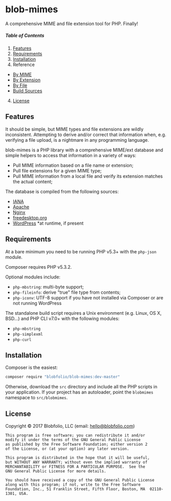 # blob-mimes

A comprehensive MIME and file extension tool for PHP. Finally!



##### Table of Contents

1. [Features](#features)
2. [Requirements](#requirements)
2. [Installation](#installation)
3. Reference
  * [By MIME](https://github.com/Blobfolio/blob-mimes/blob/master/docs/MIME.md)
  * [By Extension](https://github.com/Blobfolio/blob-mimes/blob/master/docs/EXTENSION.md)
  * [By File](https://github.com/Blobfolio/blob-mimes/blob/master/docs/FILE.md)
  * [Build Sources](https://github.com/Blobfolio/blob-mimes/blob/master/docs/BUILD.md)
4. [License](#license)



## Features

It should be simple, but MIME types and file extensions are wildly inconsistent. Attempting to derive and/or correct that information when, e.g. verifying a file upload, is a nightmare in any programming language.

blob-mimes is a PHP library with a comprehensive MIME/ext database and simple helpers to access that information in a variety of ways:

 * Pull MIME information based on a file name or extension;
 * Pull file extensions for a given MIME type;
 * Pull MIME information from a local file and verify its extension matches the actual content;

The database is compiled from the following sources:

 * [IANA](https://www.iana.org/assignments/media-types)
 * [Apache](https://svn.apache.org/repos/asf/httpd/httpd/trunk/docs/conf/mime.types)
 * [Nginx](http://hg.nginx.org/nginx/raw-file/default/conf/mime.types)
 * [freedesktop.org](https://cgit.freedesktop.org/xdg/shared-mime-info/plain/freedesktop.org.xml.in)
 * [WordPress](https://developer.wordpress.org/reference/functions/wp_get_mime_types/) *at runtime, if present



## Requirements

At a bare minimum you need to be running PHP v5.3+ with the `php-json` module.

Composer requires PHP v5.3.2.

Optional modules include:
 
 * `php-mbstring`: multi-byte support;
 * `php-fileinfo`: derive "true" file type from contents;
 * `php-iconv`: UTF-8 support if you have not installed via Composer or are not running WordPress

The standalone build script requires a Unix environment (e.g. Linux, OS X, BSD...) and PHP CLI v7.0+ with the following modules:

 * `php-mbstring`
 * `php-simplexml`
 * `php-curl`



## Installation

Composer is the easiest:
```bash
composer require "blobfolio/blob-mimes:dev-master"
```

Otherwise, download the `src` directory and include all the PHP scripts in your application. If your project has an autoloader, point the `blobmimes` namespace to `src/blobmimes`.



## License

Copyright © 2017  Blobfolio, LLC  (email: hello@blobfolio.com)

    This program is free software; you can redistribute it and/or
    modify it under the terms of the GNU General Public License
    as published by the Free Software Foundation; either version 2
    of the License, or (at your option) any later version.
    
    This program is distributed in the hope that it will be useful,
    but WITHOUT ANY WARRANTY; without even the implied warranty of
    MERCHANTABILITY or FITNESS FOR A PARTICULAR PURPOSE.  See the
    GNU General Public License for more details.
    
    You should have received a copy of the GNU General Public License
    along with this program; if not, write to the Free Software
    Foundation, Inc., 51 Franklin Street, Fifth Floor, Boston, MA  02110-1301, USA.
